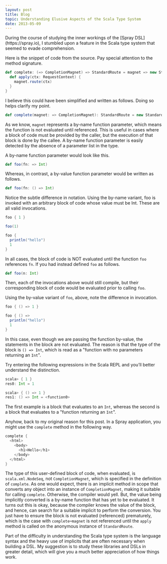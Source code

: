 ```yaml
---
layout: post
title: Blog
topic: Understanding Elusive Aspects of the Scala Type System
date: 2013-05-09
---
```

<div class="content" markdown="1">
During the course of studying the inner workings of the [Spray DSL](https://spray.io), I stumbled upon a feature in the Scala type system that seemed to evade comprehension.

Here is the snippet of code from the source. Pay special attention to the method signature.

```scala
def complete: (=> CompletionMagnet) => StandardRoute = magnet => new StandardRoute {
  def apply(ctx: RequestContext) {
    magnet.route(ctx)
  }
}
```

I believe this could have been simplified and written as follows. Doing so helps clarify my point.

```scala
def complete(magnet: => CompletionMagnet): StandardRoute = new StandardRoute...
```

As we know, `magnet` represents a by-name function parameter, which means the function is not evaluated until referenced. This is useful in cases where a block of code must be provided by the caller, but the execution of that block is done by the callee. A by-name function parameter is easily detected by the absence of a parameter list in the type.

A by-name function parameter would look like this.

```scala
def foo(fn: => Int)
```

Whereas, in contrast, a by-value function parameter would be written as follows.

```scala
def foo(fn: () => Int)
```

Notice the subtle difference in notation. Using the by-name variant, foo is invoked with an arbitrary block of code whose value must be Int. These are all valid invocations.

```scala
foo { 1 }

foo(1)

foo {
  println("hello")
  1
}
```

In all cases, the block of code is NOT evaluated until the function `foo` references `fn`. If you had instead defined `foo` as follows.

```scala
def foo(n: Int)
```

Then, each of the invocations above would still compile, but their corresponding block of code would be evaluated prior to calling `foo`.

Using the by-value variant of `foo`, above, note the difference in invocation.

```scala
foo { () => 1 }

foo { () =>
  println("hello")
  1
}
```

In this case, even though we are passing the function by-value, the statements in the block are not evaluated. The reason is that the type of the block is `() => Int`, which is read as a "function with no parameters returning an `Int`".

Try entering the following expressions in the Scala REPL and you’ll better understand the distinction.

```scala
scala> { 1 }
res0: Int = 1

scala> { () => 1 }
res1: () => Int = <function0>
```

The first example is a block that evaluates to an `Int`, whereas the second is a block that evaluates to a "function returning an `Int`".

Anyhow, back to my original reason for this post. In a Spray application, you might use the `complete` method in the following way.

```scala
complete {
  <html>
    <body>
      <h1>Hello</h1>
    </body>
  </html>
}
```

The type of this user-defined block of code, when evaluated, is `scala.xml.NodeSeq`, not `CompletionMagnet`, which is specified in the definition of `complete`. As one would expect, there is an implicit method in scope that converts any object into an instance of `CompletionMagnet`, making it suitable for calling `complete`. Otherwise, the compiler would yell. But, the value being implicitly converted is a by-name function that has yet to be evaluated. It turns out this is okay, because the compiler knows the value of the block, and hence, can search for a suitable implicit to perform the conversion. You just have to ensure the block is not evaluated (referenced) prematurely, which is the case with `complete`–`magnet` is not referenced until the `apply` method is called on the anonymous instance of `StandardRoute`.

Part of the difficulty in understanding the Scala type system is the language syntax and the heavy use of implicits that are often necessary when building a DSL. My suggestion is to study these libraries and DSLs in greater detail, which will give you a much better appreciation of how things work.
</div>
